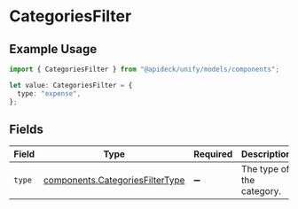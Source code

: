 # CategoriesFilter

## Example Usage

```typescript
import { CategoriesFilter } from "@apideck/unify/models/components";

let value: CategoriesFilter = {
  type: "expense",
};
```

## Fields

| Field                                                                              | Type                                                                               | Required                                                                           | Description                                                                        | Example                                                                            |
| ---------------------------------------------------------------------------------- | ---------------------------------------------------------------------------------- | ---------------------------------------------------------------------------------- | ---------------------------------------------------------------------------------- | ---------------------------------------------------------------------------------- |
| `type`                                                                             | [components.CategoriesFilterType](../../models/components/categoriesfiltertype.md) | :heavy_minus_sign:                                                                 | The type of the category.                                                          | expense                                                                            |
